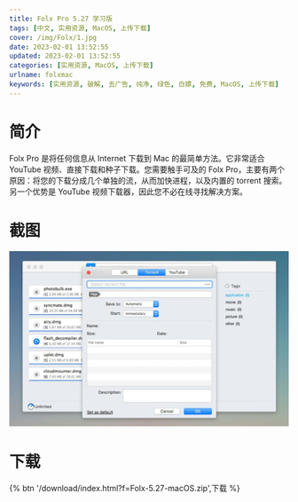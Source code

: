 ```yaml
---
title: Folx Pro 5.27 学习版
tags: [中文, 实用资源, MacOS, 上传下载]
cover: /img/Folx/1.jpg
date: 2023-02-01 13:52:55
updated: 2023-02-01 13:52:55
categories: [实用资源, MacOS, 上传下载]
urlname: folxmac
keywords: [实用资源, 破解, 去广告, 纯净, 绿色, 白嫖, 免费, MacOS, 上传下载]
---
```


# 简介

Folx Pro 是将任何信息从 Internet 下载到 Mac 的最简单方法。它非常适合 YouTube 视频、直接下载和种子下载。您需要触手可及的 Folx Pro，主要有两个原因：将您的下载分成几个单独的流，从而加快进程，以及内置的 torrent 搜索。另一个优势是 YouTube 视频下载器，因此您不必在线寻找解决方案。

# 截图

![](/img/Folx/2.png)

# 下载

{% btn '/download/index.html?f=Folx-5.27-macOS.zip',下载 %}

